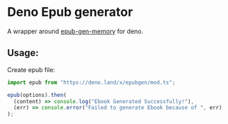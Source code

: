 # Deno Epub generator

A wrapper around [epub-gen-memory](https://github.com/cpiber/epub-gen-memory)
for deno.

## Usage:

Create epub file:

```ts
import epub from "https://deno.land/x/epubgen/mod.ts";

epub(options).then(
  (content) => console.log("Ebook Generated Successfully!"),
  (err) => console.error("Failed to generate Ebook because of ", err)
);
```
